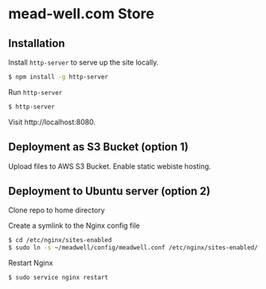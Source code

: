 # mead-well.com Store

## Installation

Install `http-server` to serve up the site locally.

```bash
$ npm install -g http-server
```

Run `http-server`
```bash
$ http-server
```

Visit http://localhost:8080.

## Deployment as S3 Bucket (option 1)

Upload files to AWS S3 Bucket. Enable static webiste hosting. 

## Deployment to Ubuntu server (option 2)

Clone repo to home directory

Create a symlink to the Nginx config file
```bash
$ cd /etc/nginx/sites-enabled
$ sudo ln -s ~/meadwell/config/meadwell.conf /etc/nginx/sites-enabled/
```

Restart Nginx
```bash
$ sudo service nginx restart
```
